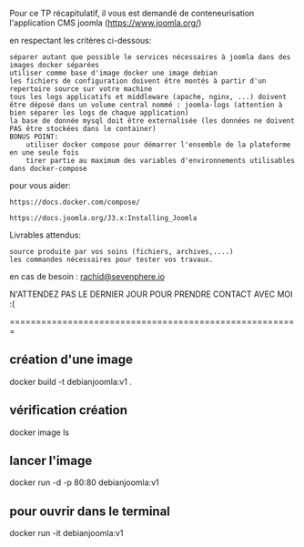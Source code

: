 Pour ce TP récapitulatif, il vous est demandé de conteneurisation l'application CMS joomla (https://www.joomla.org/)

en respectant les critères ci-dessous:

    séparer autant que possible le services nécessaires à joomla dans des images docker séparées
    utiliser comme base d'image docker une image debian
    les fichiers de configuration doivent être montés à partir d'un repertoire source sur votre machine
    tous les logs applicatifs et middleware (apache, nginx, ...) doivent être déposé dans un volume central nommé : joomla-logs (attention à bien séparer les logs de chaque application)
    la base de donnée mysql doit être externalisée (les données ne doivent PAS être stockées dans le container)
    BONUS POINT:
        utiliser docker compose pour démarrer l'ensemble de la plateforme en une seule fois
        tirer partie au maximum des variables d'environnements utilisables dans docker-compose

pour vous aider:

    https://docs.docker.com/compose/
     
    https://docs.joomla.org/J3.x:Installing_Joomla
     

Livrables attendus:

    source produite par vos soins (fichiers, archives,....)
    les commandes nécessaires pour tester vos travaux.

en cas de besoin : rachid@sevenphere.io

N'ATTENDEZ PAS LE DERNIER JOUR POUR PRENDRE CONTACT AVEC MOI :(



=======================================================

## création d'une image
docker build -t debianjoomla:v1 .

## vérification création
docker image ls

## lancer l'image
docker run -d -p 80:80 debianjoomla:v1

## pour ouvrir dans le terminal
docker run -it debianjoomla:v1